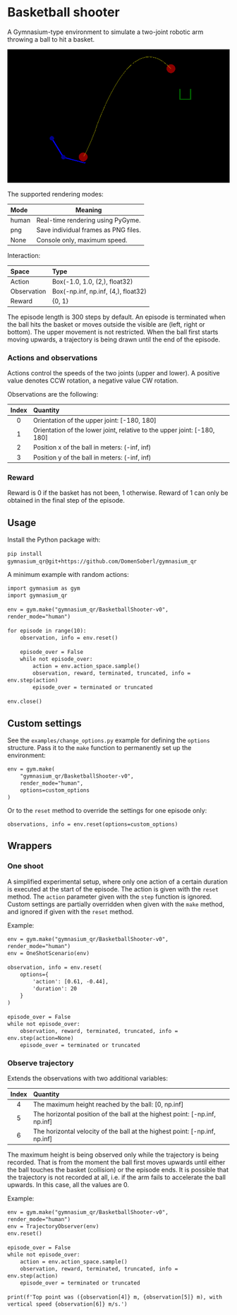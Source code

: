 # Basketball shooter

A Gymnasium-type environment to simulate a two-joint robotic arm throwing a ball to hit a basket.

![BasketballShooter environment](basketball_shooter.png)

The supported rendering modes:

| Mode   | Meaning                              |
|:-------|--------------------------------------|
| human  | Real-time rendering using PyGyme.    |
| png    | Save individual frames as PNG files. |
| None   | Console only, maximum speed.         |

Interaction:

| Space       | Type                                |
|:------------|:------------------------------------|
|Action       | Box(-1.0, 1.0, (2,), float32)       |
|Observation  | Box(-np.inf, np.inf, (4,), float32) |
|Reward       | {0, 1}                              |

The episode length is 300 steps by default. An episode is terminated when the ball hits the basket or moves outside the visible are (left, right or bottom). The upper movement is not restricted. When the ball first starts moving upwards, a trajectory is being drawn until the end of the episode.

### Actions and observations

Actions control the speeds of the two joints (upper and lower). A positive value denotes CCW rotation, a negative value CW rotation.

Observations are the following:

| Index | Quantity                                                                 |
|:-----:|:-------------------------------------------------------------------------|
|0      | Orientation of the upper joint: [-180, 180]                              |
|1      | Orientation of the lower joint, relative to the upper joint: [-180, 180] |
|2      | Position x of the ball in meters: (-inf, inf)                            |
|3      | Position y of the ball in meters: (-inf, inf)                            |

### Reward

Reward is 0 if the basket has not been, 1 otherwise. Reward of 1 can only be obtained in the final step of the episode.

## Usage

Install the Python package with:

`pip install gymnasium_qr@git+https://github.com/DomenSoberl/gymnasium_qr`

A minimum example with random actions:

```
import gymnasium as gym
import gymnasium_qr

env = gym.make("gymnasium_qr/BasketballShooter-v0", render_mode="human")

for episode in range(10):
    observation, info = env.reset()

    episode_over = False
    while not episode_over:
        action = env.action_space.sample()
        observation, reward, terminated, truncated, info = env.step(action)
        episode_over = terminated or truncated

env.close()
```

## Custom settings

See the `examples/change_options.py` example for defining the `options` structure. Pass it to the `make` function to permanently set up the environment: 

```
env = gym.make(
    "gymnasium_qr/BasketballShooter-v0",
    render_mode="human",
    options=custom_options
)
```

Or to the `reset` method to override the settings for one episode only:

```
observations, info = env.reset(options=custom_options)
```

## Wrappers

### One shoot

A simplified experimental setup, where only one action of a certain duration is executed at the start of the episode. The action is given with the `reset` method. The `action` parameter given with the `step` function is ignored. Custom settings are partially overridden when given with the `make` method, and ignored if given with the `reset` method.

Example:

```
env = gym.make("gymnasium_qr/BasketballShooter-v0", render_mode="human")
env = OneShotScenario(env)

observation, info = env.reset(
    options={
        'action': [0.61, -0.44],
        'duration': 20
    }
)

episode_over = False
while not episode_over:
    observation, reward, terminated, truncated, info = env.step(action=None)
    episode_over = terminated or truncated
```

### Observe trajectory

Extends the observations with two additional variables:

| Index | Quantity                                                                    |
|:-----:|:----------------------------------------------------------------------------|
|4      | The maximum height reached by the ball: [0, np.inf]                         |
|5      | The horizontal position of the ball at the highest point: [-np.inf, np.inf] |
|6      | The horizontal velocity of the ball at the highest point: [-np.inf, np.inf] |

The maximum height is being observed only while the trajectory is being recorded. That is from the moment the ball first moves upwards until either the ball touches the basket (collision) or the episode ends. It is possible that the trajectory is not recorded at all, i.e. if the arm fails to accelerate the ball upwards. In this case, all the values are 0.

Example:

```
env = gym.make("gymnasium_qr/BasketballShooter-v0", render_mode="human")
env = TrajectoryObserver(env)
env.reset()

episode_over = False
while not episode_over:
    action = env.action_space.sample()
    observation, reward, terminated, truncated, info = env.step(action)
    episode_over = terminated or truncated

print(f'Top point was ({observation[4]} m, {observation[5]} m), with vertical speed {observation[6]} m/s.')
```
